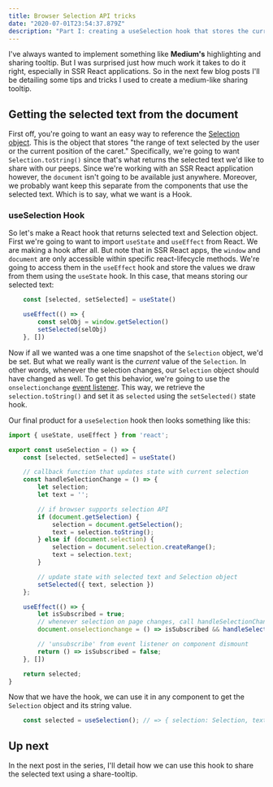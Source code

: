 ```yaml
---
title: Browser Selection API tricks
date: "2020-07-01T23:54:37.879Z"
description: "Part I: creating a useSelection hook that stores the currently selected text"
---
```


I've always wanted to implement something like **Medium's** highlighting and sharing tooltip. But I was surprised just how much work it takes to do it right, especially in SSR React applications. So in the next few blog posts I'll be detailing some tips and tricks I used to create a medium-like sharing tooltip.

## Getting the selected text from the document

First off, you're going to want an easy way to reference the [Selection object](https://developer.mozilla.org/en-US/docs/Web/API/Selection). This is the object that stores "the range of text selected by the user or the current position of the caret." Specifically, we're going to want `Selection.toString()` since that's what returns the selected text we'd like to share with our peeps. Since we're working with an SSR React application however, the `document` isn't going to be available just anywhere. Moreover, we probably want keep this separate from the components that use the selected text. Which is to say, what we want is a Hook.

### useSelection Hook

So let's make a React hook that returns selected text and Selection object. First we're going to want to import `useState` and `useEffect` from React. We are making a hook after all. But note that in SSR React apps, the `window` and `document` are only accessible within specific react-lifecycle methods. We're going to access them in the `useEffect` hook and store the values we draw from them using the `useState` hook. In this case, that means storing our selected text:

```javascript
    const [selected, setSelected] = useState()

    useEffect(() => {
        const selObj = window.getSelection()
        setSelected(selObj)
    }, [])
```

Now if all we wanted was a one time snapshot of the `Selection` object, we'd be set. But what we really want is the _current_ value of the `Selection`. In other words, whenever the selection changes, our `Selection` object should have changed as well. To get this behavior, we're going to use the `onselectionchange` [event listener](https://developer.mozilla.org/en-US/docs/Web/API/Document/selectionchange_event). This way, we retrieve the `selection.toString()` and set it as `selected` using the `setSelected()` state hook.

Our final product for a `useSelection` hook then looks something like this:

```javascript
import { useState, useEffect } from 'react';

export const useSelection = () => {
    const [selected, setSelected] = useState()

    // callback function that updates state with current selection
    const handleSelectionChange = () => {
        let selection;
        let text = '';

        // if browser supports selection API 
        if (document.getSelection) {
            selection = document.getSelection();
            text = selection.toString();
        } else if (document.selection) {
            selection = document.selection.createRange();
            text = selection.text;
        }

        // update state with selected text and Selection object
        setSelected({ text, selection })
    };

    useEffect(() => {
        let isSubscribed = true;
        // whenever selection on page changes, call handleSelectionChange callback
        document.onselectionchange = () => isSubscribed && handleSelectionChange();

        // 'unsubscribe' from event listener on component dismount
        return () => isSubscribed = false;
    }, [])

    return selected;
}
```

Now that we have the hook, we can use it in any component to get the `Selection` object and its string value.

```javascript
    const selected = useSelection(); // => { selection: Selection, text: selected text str }
```
## Up next

In the next post in the series, I'll detail how we can use this hook to share the selected text using a share-tooltip.

<!-- TODO: add this to final blog post -->
<!-- It's easy to fall in love with [Medium's](www.medium.com) reading experience. They do some incredibly smart text formatting and styling that makes the article easy to read at any screen resolution and size. It's a shame most people don't realize the amount of effort that goes into it. Especially since to really get a feel for it you'd have to open up the inspector and take a peek at plethora of custom CSS being used on sometimes even the character level. -->
